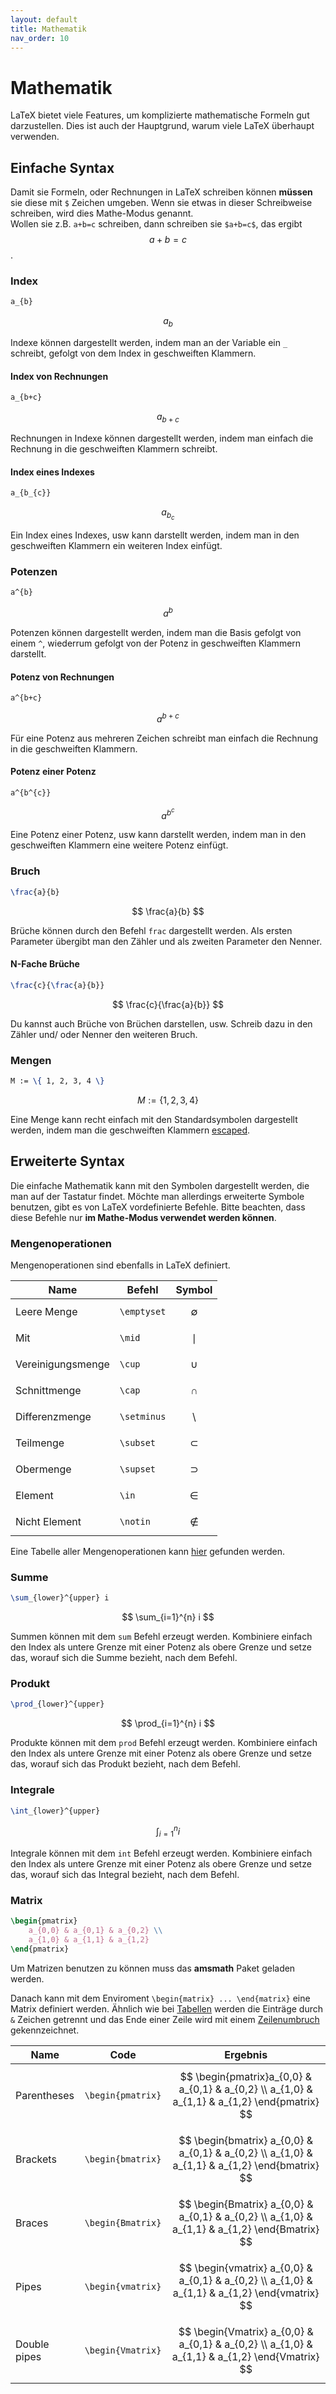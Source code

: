 ```yaml
---
layout: default
title: Mathematik
nav_order: 10
---
```


# Mathematik
LaTeX bietet viele Features, um komplizierte mathematische Formeln gut darzustellen.
Dies ist auch der Hauptgrund, warum viele LaTeX überhaupt verwenden.


## Einfache Syntax
Damit sie Formeln, oder Rechnungen in LaTeX schreiben können **müssen** sie diese mit `$` Zeichen umgeben.
Wenn sie etwas in dieser Schreibweise schreiben, wird dies Mathe-Modus genannt.<br>
Wollen sie z.B. `a+b=c` schreiben, dann schreiben sie `$a+b=c$`, das ergibt $$a+b=c$$.


### Index
```latex
a_{b}
```
$$
a_{b}
$$

Indexe können dargestellt werden, indem man an der Variable ein `_` schreibt, gefolgt von dem Index in geschweiften Klammern.

#### Index von Rechnungen
```latex
a_{b+c}
```
$$
a_{b+c}
$$

Rechnungen in Indexe können dargestellt werden, indem man einfach die Rechnung in die geschweiften Klammern schreibt.

#### Index eines Indexes
```latex
a_{b_{c}}
```
$$
a_{b_{c}}
$$

Ein Index eines Indexes, usw kann darstellt werden, indem man in den geschweiften Klammern ein weiteren Index einfügt.


### Potenzen
```latex
a^{b}
```
$$
a^{b}
$$

Potenzen können dargestellt werden, indem man die Basis gefolgt von einem `^`, wiederrum gefolgt von der Potenz in geschweiften Klammern darstellt.

#### Potenz von Rechnungen
```latex
a^{b+c}
```
$$
a^{b+c}
$$

Für eine Potenz aus mehreren Zeichen schreibt man einfach die Rechnung in die geschweiften Klammern.

#### Potenz einer Potenz
```latex
a^{b^{c}}
```
$$
a^{b^{c}}
$$

Eine Potenz einer Potenz, usw kann darstellt werden, indem man in den geschweiften Klammern eine weitere Potenz einfügt.


### Bruch
```latex
\frac{a}{b}
```
$$
\frac{a}{b}
$$

Brüche können durch den Befehl `frac` dargestellt werden.
Als ersten Parameter übergibt man den Zähler und als zweiten Parameter den Nenner.

#### N-Fache Brüche
```latex
\frac{c}{\frac{a}{b}}
```
$$
\frac{c}{\frac{a}{b}}
$$

Du kannst auch Brüche von Brüchen darstellen, usw.
Schreib dazu in den Zähler und/ oder Nenner den weiteren Bruch.


### Mengen
```latex
M := \{ 1, 2, 3, 4 \}
```
$$
M := \{ 1, 2, 3, 4 \}
$$

Eine Menge kann recht einfach mit den Standardsymbolen dargestellt werden, indem man die geschweiften Klammern [escaped](./Escape).


## Erweiterte Syntax
Die einfache Mathematik kann mit den Symbolen dargestellt werden, die man auf der Tastatur findet.
Möchte man allerdings erweiterte Symbole benutzen, gibt es von LaTeX vordefinierte Befehle.
Bitte beachten, dass diese Befehle nur **im Mathe-Modus verwendet werden können**.


### Mengenoperationen
Mengenoperationen sind ebenfalls in LaTeX definiert.

| Name              | Befehl      | Symbol          |
|-------------------|-------------|-----------------|
| Leere Menge       | `\emptyset` | $$ \emptyset $$ |
| Mit               | `\mid`      | $$ \mid $$      |
| Vereinigungsmenge | `\cup`      | $$ \cup $$      |
| Schnittmenge      | `\cap`      | $$ \cap $$      |
| Differenzmenge    | `\setminus` | $$ \setminus $$ |
| Teilmenge         | `\subset`   | $$ \subset $$   |
| Obermenge         | `\supset`   | $$ \supset $$   |
| Element           | `\in`       | $$ \in $$       |
| Nicht Element     | `\notin`    | $$ \notin $$    |

Eine Tabelle aller Mengenoperationen kann [hier](https://de.wikipedia.org/wiki/Liste_mathematischer_Symbole#Mengenlehre) gefunden werden.


### Summe
```latex
\sum_{lower}^{upper} i
```
$$
\sum_{i=1}^{n} i
$$

Summen können mit dem `sum` Befehl erzeugt werden.
Kombiniere einfach den Index als untere Grenze mit einer Potenz als obere Grenze und setze das, worauf sich die Summe bezieht, nach dem Befehl.


### Produkt
```latex
\prod_{lower}^{upper}
```
$$
\prod_{i=1}^{n} i
$$

Produkte können mit dem `prod` Befehl erzeugt werden.
Kombiniere einfach den Index als untere Grenze mit einer Potenz als obere Grenze und setze das, worauf sich das Produkt bezieht, nach dem Befehl.


### Integrale
```latex
\int_{lower}^{upper}
```
$$
\int_{i=1}^{n} i
$$

Integrale können mit dem `int` Befehl erzeugt werden.
Kombiniere einfach den Index als untere Grenze mit einer Potenz als obere Grenze und setze das, worauf sich das Integral bezieht, nach dem Befehl.


### Matrix
```latex
\begin{pmatrix}
    a_{0,0} & a_{0,1} & a_{0,2} \\
    a_{1,0} & a_{1,1} & a_{1,2}
\end{pmatrix}
```

Um Matrizen benutzen zu können muss das **amsmath** Paket geladen werden.

Danach kann mit dem Enviroment `\begin{matrix} ... \end{matrix}` eine Matrix definiert werden.
Ähnlich wie bei [Tabellen](./Tabellen) werden die Einträge durch `&` Zeichen getrennt und das Ende einer Zeile wird mit einem [Zeilenumbruch](./Umbrüche#zeilenumbruch) gekennzeichnet.

| Name         | Code              |                                            Ergebnis                                            |
|--------------|-------------------|:----------------------------------------------------------------------------------------------:|
| Parentheses  | `\begin{pmatrix}` | $$ \begin{pmatrix}a_{0,0} & a_{0,1} & a_{0,2} \\ a_{1,0} & a_{1,1} & a_{1,2} \end{pmatrix} $$  |
| Brackets     | `\begin{bmatrix}` | $$ \begin{bmatrix} a_{0,0} & a_{0,1} & a_{0,2} \\ a_{1,0} & a_{1,1} & a_{1,2} \end{bmatrix} $$ |
| Braces       | `\begin{Bmatrix}` | $$ \begin{Bmatrix} a_{0,0} & a_{0,1} & a_{0,2} \\ a_{1,0} & a_{1,1} & a_{1,2} \end{Bmatrix} $$ |
| Pipes        | `\begin{vmatrix}` | $$ \begin{vmatrix} a_{0,0} & a_{0,1} & a_{0,2} \\ a_{1,0} & a_{1,1} & a_{1,2} \end{vmatrix} $$ |
| Double pipes | `\begin{Vmatrix}` | $$ \begin{Vmatrix} a_{0,0} & a_{0,1} & a_{0,2} \\ a_{1,0} & a_{1,1} & a_{1,2} \end{Vmatrix} $$ |
